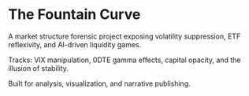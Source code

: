 # The Fountain Curve

A market structure forensic project exposing volatility suppression, ETF reflexivity, and AI-driven liquidity games.

Tracks: VIX manipulation, 0DTE gamma effects, capital opacity, and the illusion of stability.

Built for analysis, visualization, and narrative publishing.
